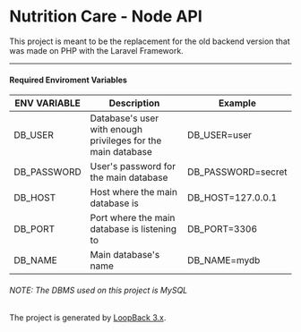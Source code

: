 # Nutrition Care - Node API

This project is meant to be the replacement for the old backend version that was made on PHP with the Laravel Framework.
___
#### Required Enviroment Variables

| ENV VARIABLE | Description |  Example |
| ------ | ------ | ------ | 
| DB_USER | Database's user with enough privileges for the main database | DB_USER=user |
| DB_PASSWORD | User's password for the main database | DB_PASSWORD=secret |
| DB_HOST | Host where the main database is | DB_HOST=127.0.0.1 |
| DB_PORT | Port where the main database is listening to | DB_PORT=3306 |
| DB_NAME | Main database's name | DB_NAME=mydb |

###### NOTE: The DBMS used on this project is MySQL

The project is generated by [LoopBack 3.x](http://loopback.io).